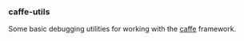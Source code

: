 ### caffe-utils

Some basic debugging utilities for working with the [caffe](http://caffe.berkeleyvision.org) framework.  